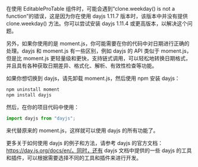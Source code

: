 在使用 EditableProTable 组件时，可能会遇到“clone.weekday() is not a function”的错误，这是因为你在使用 dayjs 1.11.7 版本时，该版本中并没有提供 clone.weekday() 方法。你可以尝试安装 dayjs 1.11.4 或更高版本，以解决这个问题。

另外，如果你使用的是 moment.js，你可能需要在你的代码中对日期进行正确的处理。dayjs 和 moment.js 有一些区别，例如 dayjs 的 API 类似于 moment.js，但是比 moment.js 更轻量级和更快，支持链式调用，可以轻松地转换日期格式，并且具有各种获取日期差异、格式化、解析、有效性检查等功能。

如果你想切换到 dayjs，请先卸载 moment.js，然后使用 npm 安装 dayjs：

```bash
npm uninstall moment
npm install dayjs
```

然后，在你的项目代码中使用：

```javascript
import dayjs from "dayjs";
```

来代替原来的 moment.js，这样就可以使用 dayjs 的所有功能了。

更多关于如何使用 dayjs 的例子和方法，请参考 dayjs 的官方文档：https://day.js.org/docs/en/。同时，还有 dayjs 文档中提供的一些 dayjs 的工具和插件，可以根据需要选择不同的工具和插件来进行开发。
